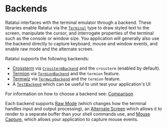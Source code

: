 # Backends

Ratatui interfaces with the terminal emulator through a backend. These libraries enable Ratatui via
the [`Terminal`] type to draw styled text to the screen, manipulate the cursor, and interrogate
properties of the terminal such as the console or window size. You application will generally also
use the backend directly to capture keyboard, mouse and window events, and enable raw mode and the
alternate screen.

Ratatui supports the following backends:

- [Crossterm] via [`CrosstermBackend`] and the `crossterm` (enabled by default).
- [Termion] via [`TermionBackend`] and the `termion` feature.
- [Termwiz] via [`TermwizBackend`] and the `termion` feature.
- A [`TestBackend`] which can be useful to unit test your application's UI

For information on how to choose a backend see: [Comparison](./comparison.md)

Each backend supports [Raw Mode](./raw-mode.md) (which changes how the terminal handles input and
output processing), an [Alternate Screen](./alternate-screen.md) which allows it to render to a
separate buffer than your shell commands use, and [Mouse Capture](./mouse-capture.md), which allows
your application to capture mouse events.

[Crossterm]: https://crates.io/crates/crossterm
[Termion]: https://crates.io/crates/termion
[Termwiz]: https://crates.io/crates/termwiz
[`Terminal`]: https://docs.rs/ratatui/latest/ratatui/terminal/struct.Terminal.html
[`CrosstermBackend`]: https://docs.rs/ratatui/latest/ratatui/backend/struct.CrosstermBackend.html
[`TermionBackend`]: https://docs.rs/ratatui/latest/ratatui/backend/struct.TermionBackend.html
[`TermwizBackend`]: https://docs.rs/ratatui/latest/ratatui/backend/struct.TermwizBackend.html
[`TestBackend`]: https://docs.rs/ratatui/latest/ratatui/backend/struct.TestBackend.html
